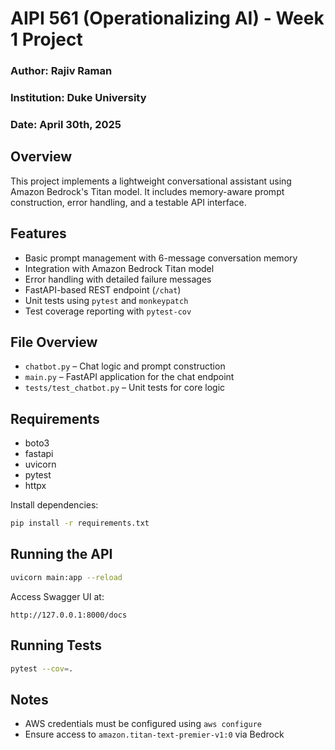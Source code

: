 # AIPI 561 (Operationalizing AI) - Week 1 Project
### Author: Rajiv Raman
### Institution: Duke University
### Date: April 30th, 2025

## Overview

This project implements a lightweight conversational assistant using Amazon Bedrock's Titan model. It includes memory-aware prompt construction, error handling, and a testable API interface.

## Features

- Basic prompt management with 6-message conversation memory
- Integration with Amazon Bedrock Titan model
- Error handling with detailed failure messages
- FastAPI-based REST endpoint (`/chat`)
- Unit tests using `pytest` and `monkeypatch`
- Test coverage reporting with `pytest-cov`

## File Overview

- `chatbot.py` – Chat logic and prompt construction
- `main.py` – FastAPI application for the chat endpoint
- `tests/test_chatbot.py` – Unit tests for core logic

## Requirements

- boto3
- fastapi
- uvicorn
- pytest
- httpx

Install dependencies:

```bash
pip install -r requirements.txt
```

## Running the API

```bash
uvicorn main:app --reload
```

Access Swagger UI at:

```
http://127.0.0.1:8000/docs
```

## Running Tests

```bash
pytest --cov=.
```

## Notes

- AWS credentials must be configured using `aws configure`
- Ensure access to `amazon.titan-text-premier-v1:0` via Bedrock
